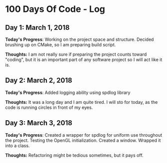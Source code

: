 # 100 Days Of Code - Log

## Day 1: March 1, 2018

**Today's Progress**: Working on the project space and structure. Decided brushing up on CMake, so I am preparing build script.

**Thoughts:** I am not really sure if preparing the project counts toward "coding", but it is an important part of any software project so I will act like it is.

## Day 2: March 2, 2018

**Today's Progress**: Added logging ability using spdlog library

**Thoughts:** It was a long day and I am quite tired. I will sto for today, as the code is running circles in front of my eyes.

## Day 3: March 3, 2018

**Today's Progress**: Created a wrapper for spdlog for uniform use throughout the project.
Testing the OpenGL initialization. Created a window. Wrapped it into a class.

**Thoughts:** Refactoring might be tedious sometimes, but it pays off.
